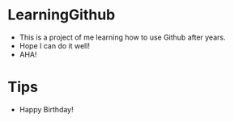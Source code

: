 # LearningGithub
- This is a project of me learning how to use Github after years.
- Hope I can do it well!
- AHA!

# Tips
- Happy Birthday!